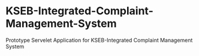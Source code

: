 # KSEB-Integrated-Complaint-Management-System
Prototype Servelet Application for KSEB-Integrated Complaint Management System

